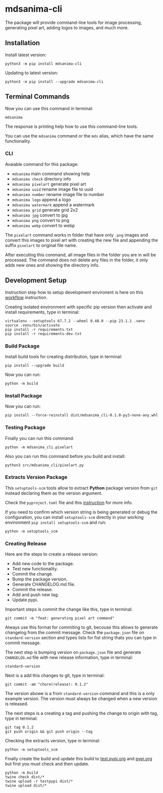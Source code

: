 # mdsanima-cli

The package will provide command-line tools for image processing, generating pixel art, adding logos
to images, and much more.

## Installation

Install latest version:

```shell
python3 -m pip install mdsanima-cli
```

Updating to latest version:

```shell
python3 -m pip install --upgrade mdsanima-cli
```

## Terminal Commands

Now you can use this command in terminal:

```shell
mdsanima
```

The response is printing help how to use this command-line tools.

You can use the `mdsanima` command or the `mds` alias, which have the same functionality.

### CLI

Avaiable command for this package:

- `mdsanima` main command showing help
- `mdsanima check` directory info
- `mdsanima pixelart` generate pixel art
- `mdsanima uuid` rename image file to uuid
- `mdsanima number` rename image file to number
- `mdsanima logo` append a logo
- `mdsanima watermark` append a watermark
- `mdsanima grid` generate grid 2x2
- `mdsanima jpg` convert to jpg
- `mdsanima png` convert to png
- `mdsanima webp` convert to webp

The `pixelart` command works in folder that have only `.png` images and convert this images to pixel
art with creating the new file and appending the suffix `pixelart` to original file name.

After executing this command, all image files in the folder you are in will be processed.
The command does not delete any files in the folder, it only adds new ones and showing the directory
info.

## Development Setup

Instruction step how to setup development environent is here on this
[workflow](https://mdsanima-dev.github.io/mdsanima-dev/development/workflow/) instruction.

Creating isolated environment with specific pip version then activate and install requirements, type
in terminal:

```shell
virtualenv --setuptools 67.7.2 --wheel 0.40.0 --pip 23.1.1 .venv
source .venv/bin/activate
pip install -r requirements.txt
pip install -r requirements-dev.txt
```

### Build Package

Install build tools for creating distribution, type in terminal:

```shell
pip install --upgrade build
```

Now you can run:

```shell
python -m build
```

### Install Package

Now you can run:

```shell
pip install --force-reinstall dist/mdsanima_cli-0.1.0-py3-none-any.whl
```

### Testing Package

Finally you can run this command:

```shell
python -m mdsanima_cli.pixelart
```

Also you can run this command before you build and install:

```shell
python3 src/mdsanima_cli/pixelart.py
```

### Extracts Version Package

This `setuptools-scm` tools allow to extract **Python** package version from `git` instead declaring
them as the version argument.

Check the `pyproject.toml` file and this
[instruction](https://pypi.org/project/setuptools-scm/) for more info.

If you need to confirm which version string is being generated or debug the configuration, you can
install `setuptools-scm` directly in your working environment `pip install setuptools-scm` and run:

```shell
python -m setuptools_scm
```

### Creating Release

Here are the steps to create a release version:

- Add new code to the package.
- Test new functionality.
- Commit the change.
- Bump the package version.
- Generate CHANGELOG.md file.
- Commit the release.
- Add and push new tag.
- Update pypi.

Important steps is commit the change like this, type in terminal:

```shell
git commit -m "feat: generating pixel art command"
```

Always use this format for commiting to git, becouse this allows to generate changelog from the
commit message. Check the `package.json` file on `standard-version` section and types lists for
fist string thats you can type in commit message.

The next step is bumping version on `package.json` file and generate `CHANGELOG.md` file with new
release information, type in terminal:

```shell
standard-version
```

Next is a add this changes to git, type in terminal:

```shell
git commit -am "chore(release): 0.1.2"
```

The version abowe is a from `standard-version` command and this is a only example version.
The version must always be changed when a new version is released.

The next steps is a creating a tag and pushing the change to origin with tag, type in terminal:

```shell
git tag 0.1.2
git push origin && git push origin --tag
```

Checking the extracts version, type in terminal:

```shell
python -m setuptools_scm
```

Finally create the build and update this build to
[test.pypi.org](https://test.pypi.org/project/mdsanima-cli/) and
[pypi.org](https://pypi.org/project/mdsanima-cli/) but first you must check and then update.

```shell
python -m build
twine check dist/*
twine upload -r testpypi dist/*
twine upload dist/*
```
